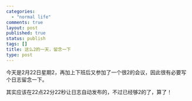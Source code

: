 ```yaml
--- 
categories: 
  - "normal life"
comments: true
layout: post
published: true
status: publish
tags: []
title: 这么2的一天，留念一下
type: post
---
```

今天是2月22日星期2，再加上下班后又参加了一个很2的会议，因此很有必要写个日志留念一下。  

其实应该在22点22分22秒让日志自动发布的，不过已经够2的了，算了！
